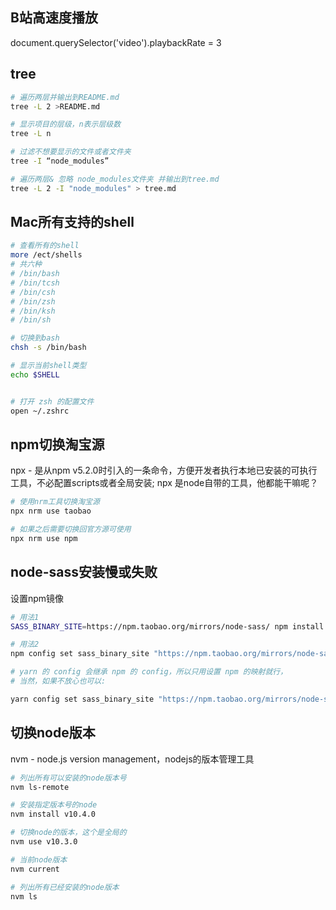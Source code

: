
## B站高速度播放

document.querySelector('video').playbackRate = 3


## tree


```bash
# 遍历两层并输出到README.md
tree -L 2 >README.md

# 显示项目的层级，n表示层级数
tree -L n

# 过滤不想要显示的文件或者文件夹
tree -I “node_modules”

# 遍历两层& 忽略 node_modules文件夹 并输出到tree.md
tree -L 2 -I "node_modules" > tree.md
```


## Mac所有支持的shell

```bash
# 查看所有的shell
more /ect/shells
# 共六种
# /bin/bash
# /bin/tcsh
# /bin/csh
# /bin/zsh
# /bin/ksh
# /bin/sh

# 切换到bash
chsh -s /bin/bash

# 显示当前shell类型
echo $SHELL


# 打开 zsh 的配置文件
open ~/.zshrc
```







## npm切换淘宝源

npx - 是从npm v5.2.0时引入的一条命令，方便开发者执行本地已安装的可执行工具，不必配置scripts或者全局安装;
npx 是node自带的工具，他都能干嘛呢？

```bash
# 使用nrm工具切换淘宝源
npx nrm use taobao

# 如果之后需要切换回官方源可使用
npx nrm use npm
```


## node-sass安装慢或失败

设置npm镜像

```bash
# 用法1
SASS_BINARY_SITE=https://npm.taobao.org/mirrors/node-sass/ npm install node-sass

# 用法2
npm config set sass_binary_site "https://npm.taobao.org/mirrors/node-sass/"

# yarn 的 config 会继承 npm 的 config，所以只用设置 npm 的映射就行，
# 当然，如果不放心也可以:

yarn config set sass_binary_site "https://npm.taobao.org/mirrors/node-sass/"
```





## 切换node版本

nvm - node.js version management，nodejs的版本管理工具

```bash
# 列出所有可以安装的node版本号
nvm ls-remote

# 安装指定版本号的node
nvm install v10.4.0

# 切换node的版本，这个是全局的
nvm use v10.3.0

# 当前node版本
nvm current

# 列出所有已经安装的node版本
nvm ls
```

